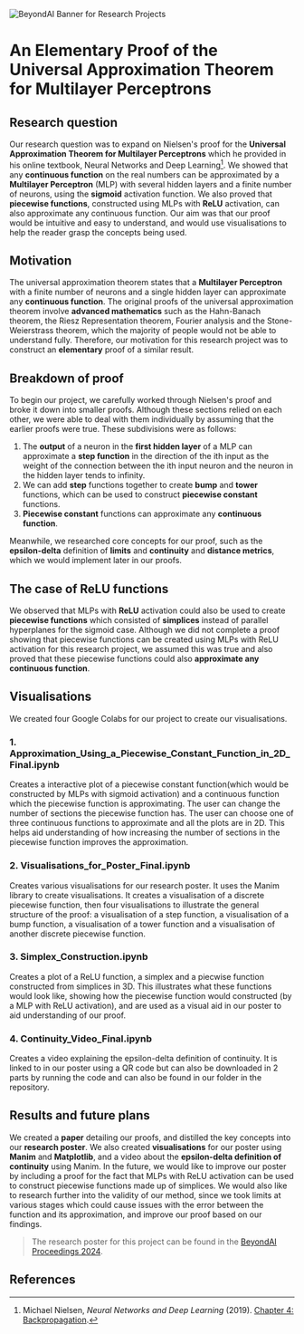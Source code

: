 ![BeyondAI Banner for Research Projects](../BeyondAI_Banner_Research_Projects_2024.png)

# An Elementary Proof of the Universal Approximation Theorem for Multilayer Perceptrons

## Research question 
Our research question was to expand on Nielsen's proof for the **Universal Approximation Theorem for Multilayer Perceptrons** which he provided in his online textbook, Neural Networks and Deep Learning[^1]. We showed that any **continuous function** on the real numbers can be approximated by a **Multilayer Perceptron** (MLP) with several hidden layers and a finite number of neurons, using the **sigmoid** activation function. We also proved that **piecewise functions**, constructed using MLPs with **ReLU** activation, can also approximate any continuous function. Our aim was that our proof would be intuitive and easy to understand, and would use visualisations to help the reader grasp the concepts being used.

## Motivation 
The universal approximation theorem states that a **Multilayer Perceptron** with a finite number of neurons and a single hidden layer can approximate any **continuous function**. The original proofs of the universal approximation theorem involve **advanced mathematics** such as the Hahn-Banach theorem, the Riesz Representation theorem, Fourier analysis and the Stone-Weierstrass theorem, which the majority of people would not be able to understand fully. Therefore, our motivation for this research project was to construct an **elementary** proof of a similar result.

## Breakdown of proof
To begin our project, we carefully worked through Nielsen's proof and broke it down into smaller proofs. Although these sections relied on each other, we were able to deal with them individually by assuming that the earlier proofs were true. These subdivisions were as follows:

1. The **output** of a neuron in the **first hidden layer** of a MLP can approximate a **step function** in the direction of the ith input as the weight of the connection between the ith input neuron and the neuron in the hidden layer tends to infinity.
2. We can add **step** functions together to create **bump** and **tower** functions, which can be used to construct **piecewise constant** functions.
3. **Piecewise constant** functions can approximate any **continuous function**.

Meanwhile, we researched core concepts for our proof, such as the **epsilon-delta** definition of **limits** and **continuity** and **distance metrics**, which we would implement later in our proofs. 

## The case of ReLU functions

We observed that MLPs with **ReLU** activation could also be used to create **piecewise functions** which consisted of **simplices** instead of parallel hyperplanes for the sigmoid case. Although we did not complete a proof showing that piecewise functions can be created using MLPs with ReLU activation for this research project, we assumed this was true and also proved that these piecewise functions could also **approximate any continuous function**. 

## Visualisations

We created four Google Colabs for our project to create our visualisations.
### 1. Approximation_Using_a_Piecewise_Constant_Function_in_2D_Final.ipynb
Creates a interactive plot of a piecewise constant function(which would be constructed by MLPs with sigmoid activation) and a continuous function which the piecewise function is approximating. The user can change the number of sections the piecewise function has. The user can choose one of three continuous functions to approximate and all the plots are in 2D. This helps aid understanding of how increasing the number of sections in the piecewise function improves the approximation.
### 2. Visualisations_for_Poster_Final.ipynb
Creates various visualisations for our research poster. It uses the Manim library to create visualisations. It creates a visualisation of a discrete piecewise function, then four visualisations to illustrate the general structure of the proof: a visualisation of a step function, a visualisation of a bump function, a visualisation of a tower function and a visualisation of another discrete piecewise function.
### 3. Simplex_Construction.ipynb
Creates a plot of a ReLU function, a simplex and a piecwise function constructed from simplices in 3D. This illustrates what these functions would look like, showing how the piecewise function would constructed (by a MLP with ReLU activation), and are used as a visual aid in our poster to aid understanding of our proof.
### 4. Continuity_Video_Final.ipynb
Creates a video explaining the epsilon-delta definition of continuity. It is linked to in our poster using a QR code but can also be downloaded in 2 parts by running the code and can also be found in our folder in the repository.
## Results and future plans

We created a **paper** detailing our proofs, and distilled the key concepts into our **research poster**. We also created **visualisations** for our poster using **Manim** and **Matplotlib**, and a video about the **epsilon-delta definition of continuity** using Manim. In the future, we would like to improve our poster by including a proof for the fact that MLPs with ReLU activation can be used to construct piecewise functions made up of simplices. We would also like to research further into the validity of our method, since we took limits at various stages which could cause issues with the error between the function and its approximation, and improve our proof based on our findings.

> The research poster for this project can be found in the [BeyondAI Proceedings 2024](https://thinkingbeyond.education/beyondai_proceedings_2024/).

## References

[^1]: Michael Nielsen, *Neural Networks and Deep Learning* (2019). [Chapter 4: Backpropagation](http://neuralnetworksanddeeplearning.com/chap4.html).

